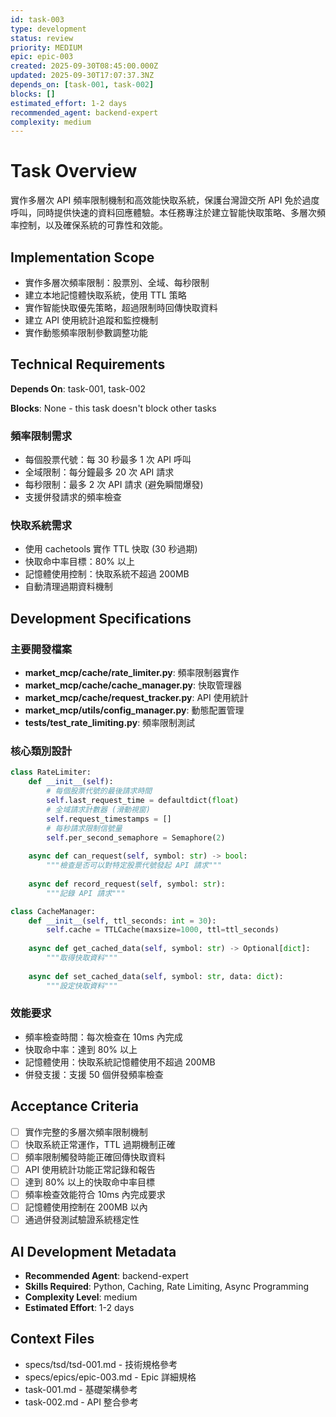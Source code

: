 ```yaml
---
id: task-003
type: development
status: review
priority: MEDIUM
epic: epic-003
created: 2025-09-30T08:45:00.000Z
updated: 2025-09-30T17:07:37.3NZ
depends_on: [task-001, task-002]
blocks: []
estimated_effort: 1-2 days
recommended_agent: backend-expert
complexity: medium
---
```


# Task Overview

實作多層次 API 頻率限制機制和高效能快取系統，保護台灣證交所 API 免於過度呼叫，同時提供快速的資料回應體驗。本任務專注於建立智能快取策略、多層次頻率控制，以及確保系統的可靠性和效能。

## Implementation Scope

- 實作多層次頻率限制：股票別、全域、每秒限制
- 建立本地記憶體快取系統，使用 TTL 策略
- 實作智能快取優先策略，超過限制時回傳快取資料
- 建立 API 使用統計追蹤和監控機制
- 實作動態頻率限制參數調整功能

## Technical Requirements

**Depends On**: task-001, task-002

**Blocks**: None - this task doesn't block other tasks

### 頻率限制需求

- 每個股票代號：每 30 秒最多 1 次 API 呼叫
- 全域限制：每分鐘最多 20 次 API 請求
- 每秒限制：最多 2 次 API 請求 (避免瞬間爆發)
- 支援併發請求的頻率檢查

### 快取系統需求

- 使用 cachetools 實作 TTL 快取 (30 秒過期)
- 快取命中率目標：80% 以上
- 記憶體使用控制：快取系統不超過 200MB
- 自動清理過期資料機制

## Development Specifications

### 主要開發檔案

- **market_mcp/cache/rate_limiter.py**: 頻率限制器實作
- **market_mcp/cache/cache_manager.py**: 快取管理器
- **market_mcp/cache/request_tracker.py**: API 使用統計
- **market_mcp/utils/config_manager.py**: 動態配置管理
- **tests/test_rate_limiting.py**: 頻率限制測試

### 核心類別設計

```python
class RateLimiter:
    def __init__(self):
        # 每個股票代號的最後請求時間
        self.last_request_time = defaultdict(float)
        # 全域請求計數器 (滑動視窗)
        self.request_timestamps = []
        # 每秒請求限制信號量
        self.per_second_semaphore = Semaphore(2)
        
    async def can_request(self, symbol: str) -> bool:
        """檢查是否可以對特定股票代號發起 API 請求"""
        
    async def record_request(self, symbol: str):
        """記錄 API 請求"""

class CacheManager:
    def __init__(self, ttl_seconds: int = 30):
        self.cache = TTLCache(maxsize=1000, ttl=ttl_seconds)
        
    async def get_cached_data(self, symbol: str) -> Optional[dict]:
        """取得快取資料"""
        
    async def set_cached_data(self, symbol: str, data: dict):
        """設定快取資料"""
```

### 效能要求

- 頻率檢查時間：每次檢查在 10ms 內完成
- 快取命中率：達到 80% 以上
- 記憶體使用：快取系統記憶體使用不超過 200MB
- 併發支援：支援 50 個併發頻率檢查

## Acceptance Criteria

- [ ] 實作完整的多層次頻率限制機制
- [ ] 快取系統正常運作，TTL 過期機制正確
- [ ] 頻率限制觸發時能正確回傳快取資料
- [ ] API 使用統計功能正常記錄和報告
- [ ] 達到 80% 以上的快取命中率目標
- [ ] 頻率檢查效能符合 10ms 內完成要求
- [ ] 記憶體使用控制在 200MB 以內
- [ ] 通過併發測試驗證系統穩定性

## AI Development Metadata

- **Recommended Agent**: backend-expert
- **Skills Required**: Python, Caching, Rate Limiting, Async Programming
- **Complexity Level**: medium
- **Estimated Effort**: 1-2 days

## Context Files

- specs/tsd/tsd-001.md - 技術規格參考
- specs/epics/epic-003.md - Epic 詳細規格
- task-001.md - 基礎架構參考
- task-002.md - API 整合參考

